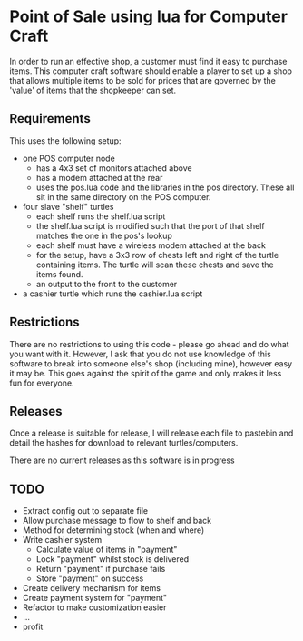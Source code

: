 # Point of Sale using lua for Computer Craft

In order to run an effective shop, a customer must find it easy to purchase items. This computer craft software should enable a player to set up a shop that allows multiple items to be sold for prices that are governed by the 'value' of items that the shopkeeper can set.

## Requirements

This uses the following setup:

* one POS computer node 
  * has a 4x3 set of monitors attached above
  * has a modem attached at the rear
  * uses the pos.lua code and the libraries in the pos directory. These all sit in the same directory on the POS computer.
* four slave "shelf" turtles
  * each shelf runs the shelf.lua script
  * the shelf.lua script is modified such that the port of that shelf matches the one in the pos's lookup
  * each shelf must have a wireless modem attached at the back
  * for the setup, have a 3x3 row of chests left and right of the turtle containing items. The turtle will scan these chests and save the items found.
  * an output to the front to the customer
* a cashier turtle which runs the cashier.lua script

## Restrictions

There are no restrictions to using this code - please go ahead and do what you want with it. However, I ask that you do not use knowledge of this software to break into someone else's shop (including mine), however easy it may be. This goes against the spirit of the game and only makes it less fun for everyone.

## Releases

Once a release is suitable for release, I will release each file to pastebin and detail the hashes for download to relevant turtles/computers.

There are no current releases as this software is in progress

## TODO

* Extract config out to separate file
* Allow purchase message to flow to shelf and back
* Method for determining stock (when and where)
* Write cashier system
  * Calculate value of items in "payment"
  * Lock "payment" whilst stock is delivered
  * Return "payment" if purchase fails
  * Store "payment" on success
* Create delivery mechanism for items
* Create payment system for "payment"
* Refactor to make customization easier
* ...
* profit

